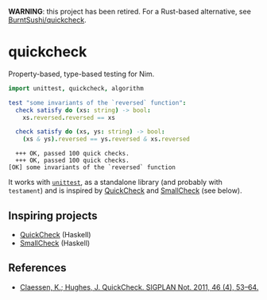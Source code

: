 **WARNING**: this project has been retired.
For a Rust-based alternative, see
[BurntSushi/quickcheck](https://github.com/BurntSushi/quickcheck).

# quickcheck

Property-based, type-based testing for Nim.

```nim
import unittest, quickcheck, algorithm

test "some invariants of the `reversed` function":
  check satisfy do (xs: string) -> bool:
    xs.reversed.reversed == xs

  check satisfy do (xs, ys: string) -> bool:
    (xs & ys).reversed == ys.reversed & xs.reversed
```

```
  +++ OK, passed 100 quick checks.
  +++ OK, passed 100 quick checks.
[OK] some invariants of the `reversed` function
```

It works with [`unittest`](https://nim-lang.org/docs/unittest.html), as a
standalone library (and probably with `testament`) and is inspired by
[QuickCheck](https://hackage.haskell.org/package/QuickCheck) and
[SmallCheck](https://hackage.haskell.org/package/smallcheck) (see below).

## Inspiring projects

-   [QuickCheck](https://hackage.haskell.org/package/QuickCheck) (Haskell)
-   [SmallCheck](https://hackage.haskell.org/package/smallcheck) (Haskell)

## References

-   [Claessen, K.; Hughes, J. QuickCheck. SIGPLAN Not. 2011, 46 (4), 53–64.](https://doi.org/10.1145/1988042.1988046)
